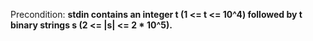 Precondition: **stdin contains an integer t (1 <= t <= 10^4) followed by t binary strings s (2 <= |s| <= 2 * 10^5).**